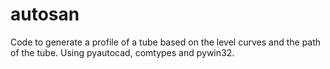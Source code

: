 # autosan
Code to generate a profile of a tube based on the level curves and the path of the tube. Using pyautocad, comtypes and pywin32.
